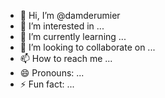 - 👋 Hi, I’m @damderumier
- 👀 I’m interested in ...
- 🌱 I’m currently learning ...
- 💞️ I’m looking to collaborate on ...
- 📫 How to reach me ...
- 😄 Pronouns: ...
- ⚡ Fun fact: ...

<!---
damderumier/damderumier is a ✨ special ✨ repository because its `README.md` (this file) appears on your GitHub profile.
You can click the Preview link to take a look at your changes.
--->
